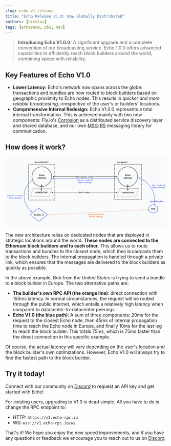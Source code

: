 ```yaml
---
slug: echo-v1-release
title: "Echo Release V1.0: Now Globally Distributed"
authors: [nicolas]
tags: [ethereum, pbs, mev]
---
```


> **Introducing Echo V1.0.0:** A significant upgrade and a complete reinvention of our broadcasting service. Echo 1.0.0 offers advanced capabilities to efficiently reach block builders around the world, combining speed with reliability.

## Key Features of Echo V1.0

- **Lower Latency:** Echo's network now spans across the globe: transactions and bundles are now routed to block builders based on geographic proximity to Echo nodes. This results in _quicker and more reliable broadcasting_, irrespective of the user's or builders' locations.
- **Comprehensive Internal Redesign:** Echo V1.0.0 represents a total internal transformation. This is achieved mainly with two new components: Fly.io's [Corrosion](https://github.com/superfly/corrosion) as a distributed service discovery layer and shared database, and our own [MSG-RS](https://github.com/chainbound/msg-rs) messaging library for communication.

## How does it work?

![Echo V1.0 Architecture](./images/echo-v1-architecture.png)

The new architecture relies on dedicated nodes that are deployed in strategic locations around the world. **These nodes are connected to the Ethereum block builders and to each other**. This allows us to route transactions and bundles to the closest node, which then broadcasts them to the block builders.
The internal propagation is handled through a private link, which ensures that the messages are delivered to the block builders as quickly as possible.

In the above example, Bob from the United States is trying to send a bundle to a block builder in Europe. The two alternative paths are:

- **The builder's own RPC API (the orange line)**: direct connection with 150ms latency. In normal circumstances, the request will be routed through the public internet, which entails a relatively high latency when compared to datacenter-to-datacenter peerings.
- **Echo V1.0 (the blue path)**: A sum of three components: 20ms for the request to the closest Echo node, then 45ms of internal propagation time to reach the Echo node in Europe, and finally 10ms for the last leg to reach the block builder. This totals 75ms, which is 75ms faster than the direct connection in this specific example.

Of course, the actual latency will vary depending on the user's location and the block builder's own optimizations. However, Echo V1.0 will always try to find the fastest path to the block builder.

## Try it today!

Connect with our community on [Discord](https://discord.gg/4abpAT2tXw) to request
an API key and get started with Echo!

For existing users, upgrading to V1.0 is dead simple. All you have to do is change the RPC endpoint to:

- HTTP: `https://v1.echo-rpc.io`
- WS: `wss://v1.echo-rpc.io/ws`

That's it! We hope you enjoy the new speed improvements, and if you have any
questions or feedback we encourage you to reach out to us on [Discord](https://discord.gg/4abpAT2tXw).
